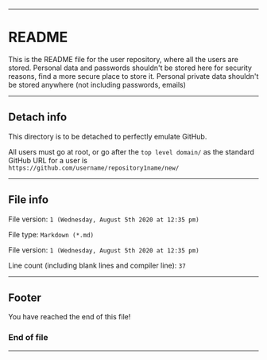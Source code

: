 
***

# README

This is the README file for the user repository, where all the users are stored. Personal data and passwords shouldn't be stored here for security reasons, find a more secure place to store it. Personal private data shouldn't be stored anywhere (not including passwords, emails)

***

## Detach info

This directory is to be detached to perfectly emulate GitHub.

All users must go at root, or go after the `top level domain/` as the standard GitHub URL for a user is `https://github.com/username/repository1name/new/`

***

## File info

File version: `1 (Wednesday, August 5th 2020 at 12:35 pm)`

File type: `Markdown (*.md)`

File version: `1 (Wednesday, August 5th 2020 at 12:35 pm)`

Line count (including blank lines and compiler line): `37`

***

## Footer

You have reached the end of this file!

### End of file

***
